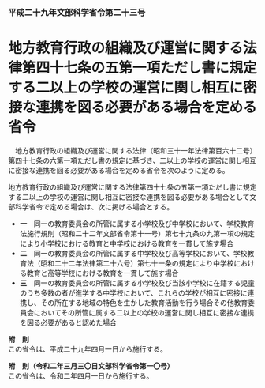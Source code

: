 ### 平成二十九年文部科学省令第二十三号  
# 地方教育行政の組織及び運営に関する法律第四十七条の五第一項ただし書に規定する二以上の学校の運営に関し相互に密接な連携を図る必要がある場合を定める省令  
　地方教育行政の組織及び運営に関する法律（昭和三十一年法律第百六十二号）第四十七条の六第一項ただし書の規定に基づき、二以上の学校の運営に関し相互に密接な連携を図る必要がある場合を定める省令を次のように定める。  
  
地方教育行政の組織及び運営に関する法律第四十七条の五第一項ただし書に規定する二以上の学校の運営に関し相互に密接な連携を図る必要がある場合として文部科学省令で定める場合は、次に掲げる場合とする。  
* **一**　同一の教育委員会の所管に属する小学校及び中学校において、学校教育法施行規則（昭和二十二年文部省令第十一号）第七十九条の九第一項の規定により小学校における教育と中学校における教育を一貫して施す場合  
* **二**　同一の教育委員会の所管に属する中学校及び高等学校において、学校教育法（昭和二十二年法律第二十六号）第七十一条の規定により中学校における教育と高等学校における教育を一貫して施す場合  
* **三**　同一の教育委員会の所管に属する小学校及び当該小学校に在籍する児童のうち多数の者が進学する中学校において、これらの学校が相互に密接に連携し、その所在する地域の特色を生かした教育活動を行う場合その他教育委員会においてその所管に属する二以上の学校の運営に関し相互に密接な連携を図る必要があると認めた場合  
  
**附　則**  
この省令は、平成二十九年四月一日から施行する。  
  
**附　則（令和二年三月三〇日文部科学省令第一〇号）**  
この省令は、令和二年四月一日から施行する。  
  
